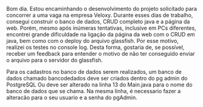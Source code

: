 Bom dia. Estou encaminhando o desenvolvimento do projeto solicitado para concorrer a uma vaga na empresa Veloxy. Durante esses dias de trabalho, consegui construir o banco de dados,
CRUD completo java e a página da web. Porém, mesmo após inúmeras tentativas, inclusive em PCs diferentes, encontrei grande dificuldade na ligação da página da web com o CRUD em java,
bem como com o deploy do arquivo glassfish.  Por esse motivo, realizei os testes no console log. Desta forma, gostaria de, se possível, receber um feedback para entender o motivo
de não ter conseguido enviar o arquivo para o servidor do glassfish.

Para os cadastros no banco de dados serem realizados, um banco de dados chamado bancodedados deve ser criados dentro do pg admin do PostgreSQL
Ou deve ser alterado na linha 13 do Main.java para o nome do banco de dados que se chama. Na mesma linha, é necessario fazer a alteracão para o seu usuario e a senha do pgAdmin.
